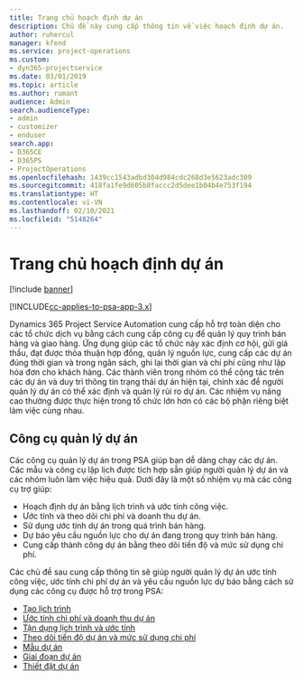 ```yaml
---
title: Trang chủ hoạch định dự án
description: Chủ đề này cung cấp thông tin về việc hoạch định dự án.
author: ruhercul
manager: kfend
ms.service: project-operations
ms.custom:
- dyn365-projectservice
ms.date: 03/01/2019
ms.topic: article
ms.author: rumant
audience: Admin
search.audienceType:
- admin
- customizer
- enduser
search.app:
- D365CE
- D365PS
- ProjectOperations
ms.openlocfilehash: 1439cc1543adbd304d984cdc268d3e5623adc309
ms.sourcegitcommit: 418fa1fe9d605b8faccc2d5dee1b04b4e753f194
ms.translationtype: HT
ms.contentlocale: vi-VN
ms.lasthandoff: 02/10/2021
ms.locfileid: "5148264"
---
```

# <a name="project-planning-home-page"></a>Trang chủ hoạch định dự án

[!include [banner](../includes/psa-now-project-operations.md)]

[!INCLUDE[cc-applies-to-psa-app-3.x](../includes/cc-applies-to-psa-app-3x.md)]

Dynamics 365 Project Service Automation cung cấp hỗ trợ toàn diện cho các tổ chức dịch vụ bằng cách cung cấp công cụ để quản lý quy trình bán hàng và giao hàng. Ứng dụng giúp các tổ chức này xác định cơ hội, gửi giá thầu, đạt được thỏa thuận hợp đồng, quản lý nguồn lực, cung cấp các dự án đúng thời gian và trong ngân sách, ghi lại thời gian và chi phí cũng như lập hóa đơn cho khách hàng. Các thành viên trong nhóm có thể cộng tác trên các dự án và duy trì thông tin trạng thái dự án hiện tại, chính xác để người quản lý dự án có thể xác định và quản lý rủi ro dự án. Các nhiệm vụ nâng cao thường được thực hiện trong tổ chức lớn hơn có các bộ phận riêng biệt làm việc cùng nhau.

## <a name="project-management-tools"></a>Công cụ quản lý dự án

Các công cụ quản lý dự án trong PSA giúp bạn dễ dàng chạy các dự án. Các mẫu và công cụ lập lịch được tích hợp sẵn giúp người quản lý dự án và các nhóm luôn làm việc hiệu quả. Dưới đây là một số nhiệm vụ mà các công cụ trợ giúp:

- Hoạch định dự án bằng lịch trình và ước tính công việc.
- Ước tính và theo dõi chi phí và doanh thu dự án.
- Sử dụng ước tính dự án trong quá trình bán hàng.
- Dự báo yêu cầu nguồn lực cho dự án đang trong quy trình bán hàng.
- Cung cấp thành công dự án bằng theo dõi tiến độ và mức sử dụng chi phí.

Các chủ đề sau cung cấp thông tin sẽ giúp người quản lý dự án ước tính công việc, ước tính chi phí dự án và yêu cầu nguồn lực dự báo bằng cách sử dụng các công cụ được hỗ trợ trong PSA:

- [Tạo lịch trình](project-creating.md)
- [Ước tính chi phí và doanh thu dự án](project-estimating.md)
- [Tận dụng lịch trình và ước tính](project-leveraging.md)
- [Theo dõi tiến độ dự án và mức sử dụng chi phí](project-tracking.md)
- [Mẫu dự án](project-templates.md)
- [Giai đoạn dự án](project-stages.md)
- [Thiết đặt dự án](project-settings.md)
